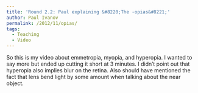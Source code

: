 ```yaml
---
title: 'Round 2.2: Paul explaining &#8220;The -opias&#8221;'
author: Paul Ivanov
permalink: /2012/11/opias/
tags:
  - Teaching
  - Video
---
```

So this is my video about emmetropia, myopia, and hyperopia. I wanted to say more but ended up cutting it short at 3 minutes. I didn&#8217;t point out that hyperopia also implies blur on the retina. Also should have mentioned the fact that lens bend light by some amount when talking about the near object.
